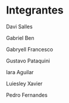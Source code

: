 # Integrantes

Davi Salles

Gabriel Ben

Gabryell Francesco

Gustavo Pataquini

Iara Aguilar

Luiesley Xavier

Pedro Fernandes
